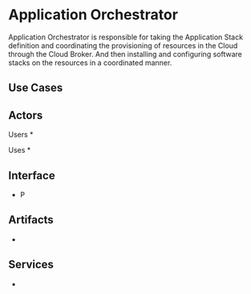 # Application Orchestrator
Application Orchestrator is responsible for taking the Application Stack 
definition and coordinating the provisioning of resources in the Cloud
through the Cloud Broker. And then installing and configuring software 
stacks on the resources in a coordinated manner.

## Use Cases

## Actors
Users 
* 

Uses
* 

## Interface
* P

## Artifacts
* 

## Services
*
